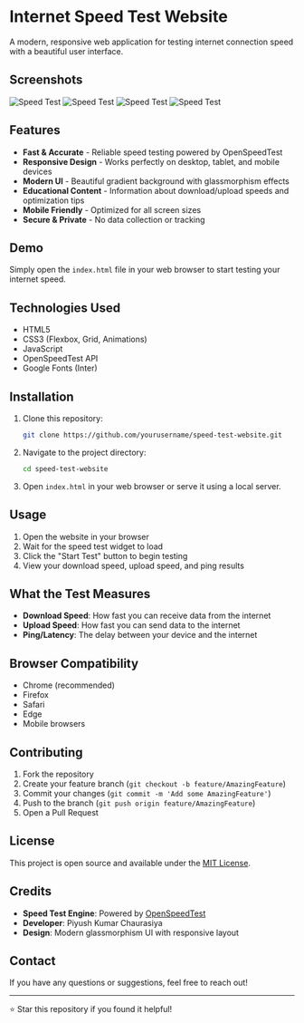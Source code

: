 # Internet Speed Test Website

A modern, responsive web application for testing internet connection speed with a beautiful user interface.

## Screenshots
![Speed Test]()
![Speed Test]()
![Speed Test]()
![Speed Test]()

## Features

- **Fast & Accurate** - Reliable speed testing powered by OpenSpeedTest
- **Responsive Design** - Works perfectly on desktop, tablet, and mobile devices
- **Modern UI** - Beautiful gradient background with glassmorphism effects
- **Educational Content** - Information about download/upload speeds and optimization tips
- **Mobile Friendly** - Optimized for all screen sizes
- **Secure & Private** - No data collection or tracking

## Demo

Simply open the `index.html` file in your web browser to start testing your internet speed.

## Technologies Used

- HTML5
- CSS3 (Flexbox, Grid, Animations)
- JavaScript
- OpenSpeedTest API
- Google Fonts (Inter)

## Installation

1. Clone this repository:
   ```bash
   git clone https://github.com/yourusername/speed-test-website.git
   ```

2. Navigate to the project directory:
   ```bash
   cd speed-test-website
   ```

3. Open `index.html` in your web browser or serve it using a local server.

## Usage

1. Open the website in your browser
2. Wait for the speed test widget to load
3. Click the "Start Test" button to begin testing
4. View your download speed, upload speed, and ping results

## What the Test Measures

- **Download Speed**: How fast you can receive data from the internet
- **Upload Speed**: How fast you can send data to the internet  
- **Ping/Latency**: The delay between your device and the internet

## Browser Compatibility

- Chrome (recommended)
- Firefox
- Safari
- Edge
- Mobile browsers

## Contributing

1. Fork the repository
2. Create your feature branch (`git checkout -b feature/AmazingFeature`)
3. Commit your changes (`git commit -m 'Add some AmazingFeature'`)
4. Push to the branch (`git push origin feature/AmazingFeature`)
5. Open a Pull Request

## License

This project is open source and available under the [MIT License](LICENSE).

## Credits

- **Speed Test Engine**: Powered by [OpenSpeedTest](https://openspeedtest.com/)
- **Developer**: Piyush Kumar Chaurasiya
- **Design**: Modern glassmorphism UI with responsive layout

## Contact

If you have any questions or suggestions, feel free to reach out!

---

⭐ Star this repository if you found it helpful!

